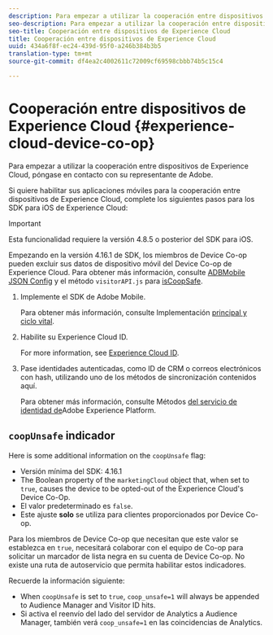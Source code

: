 ```yaml
---
description: Para empezar a utilizar la cooperación entre dispositivos de Experience Cloud, póngase en contacto con su representante de Adobe.
seo-description: Para empezar a utilizar la cooperación entre dispositivos de Experience Cloud, póngase en contacto con su representante de Adobe.
seo-title: Cooperación entre dispositivos de Experience Cloud
title: Cooperación entre dispositivos de Experience Cloud
uuid: 434a6f8f-ec24-439d-95f0-a246b384b3b5
translation-type: tm+mt
source-git-commit: df4ea2c4002611c72009cf69598cbbb74b5c15c4

---
```



# Cooperación entre dispositivos de Experience Cloud {#experience-cloud-device-co-op}

Para empezar a utilizar la cooperación entre dispositivos de Experience Cloud, póngase en contacto con su representante de Adobe.

Si quiere habilitar sus aplicaciones móviles para la cooperación entre dispositivos de Experience Cloud, complete los siguientes pasos para los SDK para iOS de Experience Cloud:

>[!IMPORTANT]
>
>Esta funcionalidad requiere la versión 4.8.5 o posterior del SDK para iOS.

Empezando en la versión 4.16.1 de SDK, los miembros de Device Co-op pueden excluir sus datos de dispositivo móvil del Device Co-op de Experience Cloud. Para obtener más información, consulte [ADBMobile JSON Config](/help/ios/configuration/json-config/json-config.md) y el método `visitorAPI.js` para [isCoopSafe](https://marketing.adobe.com/resources/help/en_US/mcvid/mcvid-coopsafe.html).

1. Implemente el SDK de Adobe Mobile.

   Para obtener más información, consulte Implementación [principal y ciclo vital](/help/ios/getting-started/dev-qs.md).
1. Habilite su Experience Cloud ID.

   For more information, see [Experience Cloud ID](/help/ios/marketing-cloud/mcvid.md).
1. Pase identidades autenticadas, como ID de CRM o correos electrónicos con hash, utilizando uno de los métodos de sincronización contenidos aquí.

   Para obtener más información, consulte Métodos [del servicio de identidad de](/help/ios/marketing-cloud/mc-methods.md)Adobe Experience Platform.

## `coopUnsafe` indicador

Here is some additional information on the `coopUnsafe` flag:

* Versión mínima del SDK: 4.16.1
* The Boolean property of the `marketingCloud` object that, when set to `true`, causes the device to be opted-out of the Experience Cloud's Device Co-Op.
* El valor predeterminado es `false`.
* Este ajuste **solo** se utiliza para clientes proporcionados por Device Co-op.

Para los miembros de Device Co-op que necesitan que este valor se establezca en `true`, necesitará colaborar con el equipo de Co-op para solicitar un marcador de lista negra en su cuenta de Device Co-op. No existe una ruta de autoservicio que permita habilitar estos indicadores.

Recuerde la información siguiente:

* When `coopUnsafe` is set to `true`, `coop_unsafe=1` will always be appended to Audience Manager and Visitor ID hits.
* Si activa el reenvío del lado del servidor de Analytics a Audience Manager, también verá `coop_unsafe=1` en las coincidencias de Analytics.


